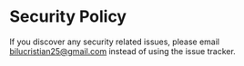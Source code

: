 # Security Policy

If you discover any security related issues, please email bilucristian25@gmail.com instead of using the issue tracker.
